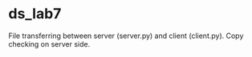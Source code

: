 # ds_lab7
File transferring between server (server.py) and client (client.py). Copy checking on server side.
